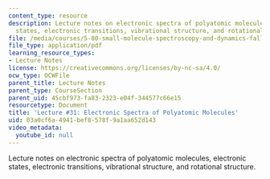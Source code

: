 ```yaml
---
content_type: resource
description: Lecture notes on electronic spectra of polyatomic molecules, electronic
  states, electronic transitions, vibrational structure, and rotational structure.
file: /media/courses/5-80-small-molecule-spectroscopy-and-dynamics-fall-2008/03a0cf6a4941bef8578f9a1aa652d143_31_580ln_fa08.pdf
file_type: application/pdf
learning_resource_types:
- Lecture Notes
license: https://creativecommons.org/licenses/by-nc-sa/4.0/
ocw_type: OCWFile
parent_title: Lecture Notes
parent_type: CourseSection
parent_uid: 45cbf973-fa83-2323-e04f-344577c66e15
resourcetype: Document
title: 'Lecture #31: Electronic Spectra of Polyatomic Molecules'
uid: 03a0cf6a-4941-bef8-578f-9a1aa652d143
video_metadata:
  youtube_id: null
---
```

Lecture notes on electronic spectra of polyatomic molecules, electronic states, electronic transitions, vibrational structure, and rotational structure.